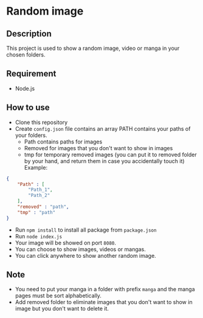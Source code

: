 # Random image

## Description
This project is used to show a random image, video or manga in your chosen folders.

## Requirement
- Node.js

## How to use
- Clone this repository
- Create `config.json` file contains an array PATH contains your paths of your folders.
    + Path contains paths for images
    + Removed for images that you don't want to show in images
    + tmp for temporary removed images (you can put it to removed folder by your hand, and return them in case you accidentally touch it)
Example:
```json
{
    "Path" : [
        "Path_1",
        "Path_2"
    ],
    "removed" : "path",
    "tmp" : "path"
}
```
- Run `npm install` to install all package from `package.json`
- Run `node index.js`
- Your image will be showed on port `8080`.
- You can choose to show images, videos or mangas.
- You can click anywhere to show another random image.

## Note

- You need to put your manga in a folder with prefix `manga` and the manga pages must be sort alphabetically.
- Add removed folder to eliminate images that you don't want to show in image but you don't want to delete it.
